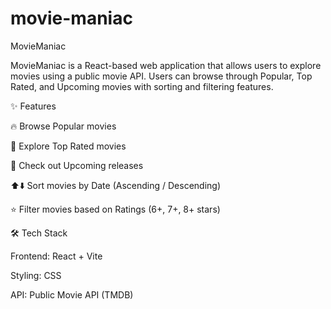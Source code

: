 # movie-maniac

MovieManiac

MovieManiac is a React-based web application that allows users to explore movies using a public movie API.
Users can browse through Popular, Top Rated, and Upcoming movies with sorting and filtering features.

✨ Features

🔥 Browse Popular movies

🌟 Explore Top Rated movies

🥳 Check out Upcoming releases

⬆️⬇️ Sort movies by Date (Ascending / Descending)

⭐ Filter movies based on Ratings (6+, 7+, 8+ stars)

🛠️ Tech Stack

Frontend: React + Vite

Styling: CSS

API: Public Movie API (TMDB)
